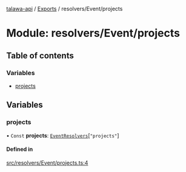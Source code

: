 [talawa-api](../README.md) / [Exports](../modules.md) / resolvers/Event/projects

# Module: resolvers/Event/projects

## Table of contents

### Variables

- [projects](resolvers_Event_projects.md#projects)

## Variables

### projects

• `Const` **projects**: [`EventResolvers`](types_generatedGraphQLTypes.md#eventresolvers)[``"projects"``]

#### Defined in

[src/resolvers/Event/projects.ts:4](https://github.com/Veer0x1/talawa-api/blob/4ede423/src/resolvers/Event/projects.ts#L4)
